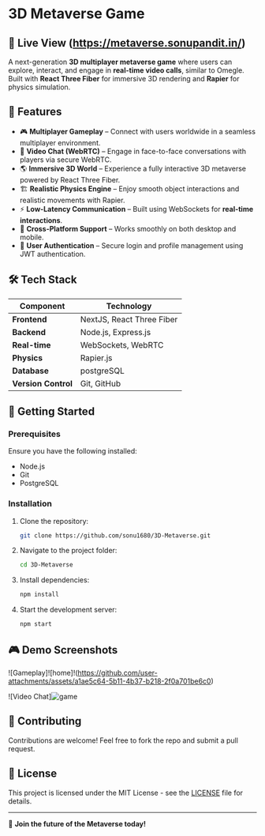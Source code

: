 # 3D Metaverse Game

## 🌟 Live View (https://metaverse.sonupandit.in/)

A next-generation **3D multiplayer metaverse game** where users can explore, interact, and engage in **real-time video calls**, similar to Omegle. Built with **React Three Fiber** for immersive 3D rendering and **Rapier** for physics simulation.

## 🌟 Features

- 🎮 **Multiplayer Gameplay** – Connect with users worldwide in a seamless multiplayer environment.
- 🎥 **Video Chat (WebRTC)** – Engage in face-to-face conversations with players via secure WebRTC.
- 🌎 **Immersive 3D World** – Experience a fully interactive 3D metaverse powered by React Three Fiber.
- 🏗️ **Realistic Physics Engine** – Enjoy smooth object interactions and realistic movements with Rapier.
- ⚡ **Low-Latency Communication** – Built using WebSockets for **real-time interactions**.
- 📱 **Cross-Platform Support** – Works smoothly on both desktop and mobile.
- 🔐 **User Authentication** – Secure login and profile management using JWT authentication.

## 🛠️ Tech Stack

| Component       | Technology |
|----------------|------------|
| **Frontend**   | NextJS, React Three Fiber |
| **Backend**    | Node.js, Express.js |
| **Real-time**  | WebSockets, WebRTC |
| **Physics**    | Rapier.js |
| **Database**   | postgreSQL |
| **Version Control** | Git, GitHub |

## 🚀 Getting Started

### Prerequisites

Ensure you have the following installed:
- Node.js
- Git
- PostgreSQL


### Installation

1. Clone the repository:
   ```bash
   git clone https://github.com/sonu1680/3D-Metaverse.git
   ```
2. Navigate to the project folder:
   ```bash
   cd 3D-Metaverse
   ```
3. Install dependencies:
   ```bash
   npm install
   ```
4. Start the development server:
   ```bash
   npm start
   ```

## 🎮 Demo Screenshots

![Gameplay]![home]!(https://github.com/user-attachments/assets/a1ae5c64-5b11-4b37-b218-2f0a701be6c0)


![Video Chat]![game](https://github.com/user-attachments/assets/688104ce-69ae-4c68-841d-ff570c83be42)


## 🤝 Contributing

Contributions are welcome! Feel free to fork the repo and submit a pull request.

## 📜 License

This project is licensed under the MIT License - see the [LICENSE](LICENSE) file for details.

---

🚀 **Join the future of the Metaverse today!**

